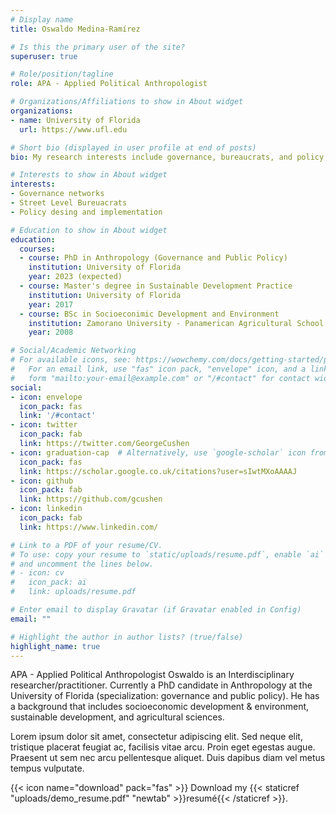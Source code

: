 ```yaml
---
# Display name
title: Oswaldo Medina-Ramírez

# Is this the primary user of the site?
superuser: true

# Role/position/tagline
role: APA - Applied Political Anthropologist

# Organizations/Affiliations to show in About widget
organizations:
- name: University of Florida
  url: https://www.ufl.edu

# Short bio (displayed in user profile at end of posts)
bio: My research interests include governance, bureaucrats, and policy.

# Interests to show in About widget
interests:
- Governance networks
- Street Level Bureuacrats
- Policy desing and implementation

# Education to show in About widget
education:
  courses:
  - course: PhD in Anthropology (Governance and Public Policy)
    institution: University of Florida
    year: 2023 (expected)
  - course: Master's degree in Sustainable Development Practice
    institution: University of Florida
    year: 2017
  - course: BSc in Socioeconimic Development and Environment
    institution: Zamorano University - Panamerican Agricultural School
    year: 2008

# Social/Academic Networking
# For available icons, see: https://wowchemy.com/docs/getting-started/page-builder/#icons
#   For an email link, use "fas" icon pack, "envelope" icon, and a link in the
#   form "mailto:your-email@example.com" or "/#contact" for contact widget.
social:
- icon: envelope
  icon_pack: fas
  link: '/#contact'
- icon: twitter
  icon_pack: fab
  link: https://twitter.com/GeorgeCushen
- icon: graduation-cap  # Alternatively, use `google-scholar` icon from `ai` icon pack
  icon_pack: fas
  link: https://scholar.google.co.uk/citations?user=sIwtMXoAAAAJ
- icon: github
  icon_pack: fab
  link: https://github.com/gcushen
- icon: linkedin
  icon_pack: fab
  link: https://www.linkedin.com/

# Link to a PDF of your resume/CV.
# To use: copy your resume to `static/uploads/resume.pdf`, enable `ai` icons in `params.toml`, 
# and uncomment the lines below.
# - icon: cv
#   icon_pack: ai
#   link: uploads/resume.pdf

# Enter email to display Gravatar (if Gravatar enabled in Config)
email: ""

# Highlight the author in author lists? (true/false)
highlight_name: true
---
```


APA - Applied Political Anthropologist
Oswaldo is an Interdisciplinary researcher/practitioner. Currently a PhD candidate in Anthropology at the University of Florida (specialization: governance and public policy). He has a background that includes socioeconomic development & environment, sustainable development, and agricultural sciences.

Lorem ipsum dolor sit amet, consectetur adipiscing elit. Sed neque elit, tristique placerat feugiat ac, facilisis vitae arcu. Proin eget egestas augue. Praesent ut sem nec arcu pellentesque aliquet. Duis dapibus diam vel metus tempus vulputate.

{{< icon name="download" pack="fas" >}} Download my {{< staticref "uploads/demo_resume.pdf" "newtab" >}}resumé{{< /staticref >}}.
